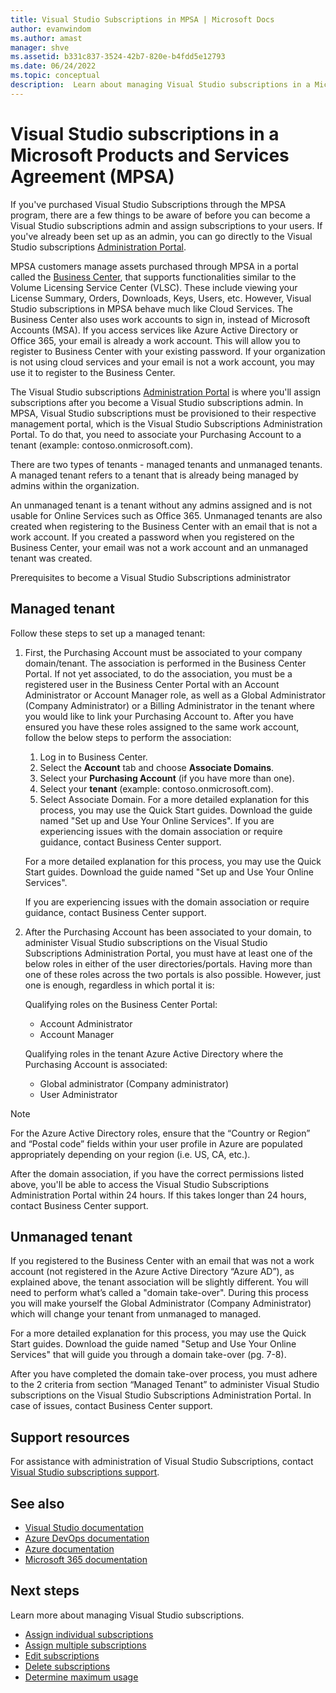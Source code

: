 ```yaml
---
title: Visual Studio Subscriptions in MPSA | Microsoft Docs
author: evanwindom
ms.author: amast
manager: shve
ms.assetid: b331c837-3524-42b7-820e-b4fdd5e12793
ms.date: 06/24/2022
ms.topic: conceptual
description:  Learn about managing Visual Studio subscriptions in a Microsoft Products and Services Agreement (MPSA)
---
```


# Visual Studio subscriptions in a Microsoft Products and Services Agreement (MPSA)

If you've purchased Visual Studio Subscriptions through the MPSA program, there are a few things to be aware of before you can become a Visual Studio subscriptions admin and assign subscriptions to your users. If you've already been set up as an admin, you can go directly to the Visual Studio subscriptions [Administration Portal](https://manage.visualstudio.com/).

MPSA customers manage assets purchased through MPSA in a portal called the [Business Center](https://businessaccount.microsoft.com/Customer), that supports functionalities similar to the Volume Licensing Service Center (VLSC). These include viewing your License Summary, Orders, Downloads, Keys, Users, etc. However, Visual Studio subscriptions in MPSA behave much like Cloud Services. The Business Center also uses work accounts to sign in, instead of Microsoft Accounts (MSA). If you access services like Azure Active Directory or Office 365, your email is already a work account. This will allow you to register to Business Center with your existing password. If your organization is not using cloud services and your email is not a work account, you may use it to register to the Business Center.

The Visual Studio subscriptions [Administration Portal](https://manage.visualstudio.com/) is where you'll assign subscriptions after you become a Visual Studio subscriptions admin. In MPSA, Visual Studio subscriptions must be provisioned to their respective management portal, which is the Visual Studio Subscriptions Administration Portal. To do that, you need to associate your Purchasing Account to a tenant (example: contoso.onmicrosoft.com).

There are two types of tenants - managed tenants and unmanaged tenants. A managed tenant refers to a tenant that is already being managed by admins within the organization.

An unmanaged tenant is a tenant without any admins assigned and is not usable for Online Services such as Office 365. Unmanaged tenants are also created when registering to the Business Center with an email that is not a work account. If you created a password when you registered on the Business Center, your email was not a work account and an unmanaged tenant was created.

Prerequisites to become a Visual Studio Subscriptions administrator

## Managed tenant

Follow these steps to set up a managed tenant:

1. First, the Purchasing Account must be associated to your company domain/tenant. The association is performed in the Business Center Portal. If not yet associated, to do the association, you must be a registered user in the Business Center Portal with an Account Administrator or Account Manager role, as well as a Global Administrator (Company Administrator) or a Billing Administrator in the tenant where you would like to link your Purchasing Account to. After you have ensured you have these roles assigned to the same work account, follow the below steps to perform the association:

   1. Log in to Business Center.
   2. Select the **Account** tab and choose **Associate Domains**.
   3. Select your **Purchasing Account** (if you have more than one).
   4. Select your **tenant** (example: contoso.onmicrosoft.com).
   5. Select Associate Domain.
For a more detailed explanation for this process, you may use the Quick Start guides. Download the guide named "Set up and Use Your Online Services".
If you are experiencing issues with the domain association or require guidance, contact Business Center support.








   For a more detailed explanation for this process, you may use the Quick Start guides. Download the guide named "Set up and Use Your Online Services".

   If you are experiencing issues with the domain association or require guidance, contact Business Center support.

2. After the Purchasing Account has been associated to your domain, to administer Visual Studio subscriptions on the Visual Studio Subscriptions Administration Portal, you must have at least one of the below roles in either of the user directories/portals. Having more than one of these roles across the two portals is also possible. However, just one is enough, regardless in which portal it is:

   Qualifying roles on the Business Center Portal:

   + Account Administrator
   + Account Manager 
   
   Qualifying roles in the tenant Azure Active Directory where the Purchasing Account is associated:
   
   + Global administrator (Company administrator)
   + User Administrator

> [!NOTE]
> For the Azure Active Directory roles, ensure that the “Country or Region” and “Postal code” fields within your user profile in Azure are populated appropriately depending on your region (i.e. US, CA, etc.).

After the domain association, if you have the correct permissions listed above, you'll be able to access the Visual Studio Subscriptions Administration Portal within 24 hours. If this takes longer than 24 hours, contact Business Center support.

## Unmanaged tenant

If you registered to the Business Center with an email that was not a work account (not registered in the Azure Active Directory “Azure AD”), as explained above, the tenant association will be slightly different. You will need to perform what’s called a "domain take-over". During this process you will make yourself the Global Administrator (Company Administrator) which will change your tenant from unmanaged to managed.

For a more detailed explanation for this process, you may use the Quick Start guides. Download the guide named "Setup and Use Your Online Services" that will guide you through a domain take-over (pg. 7-8).

After you have completed the domain take-over process, you must adhere to the 2 criteria from section “Managed Tenant” to administer Visual Studio subscriptions on the Visual Studio Subscriptions Administration Portal. In case of issues, contact Business Center support.

## Support resources

For assistance with administration of Visual Studio Subscriptions, contact [Visual Studio subscriptions support](https://aka.ms/vsadminhelp).

## See also

+ [Visual Studio documentation](/visualstudio/)
+ [Azure DevOps documentation](/azure/devops/)
+ [Azure documentation](/azure/)
+ [Microsoft 365 documentation](/microsoft-365/)

## Next steps

Learn more about managing Visual Studio subscriptions.
+ [Assign individual subscriptions](assign-license.md)
+ [Assign multiple subscriptions](assign-license-bulk.md)
+ [Edit subscriptions](edit-license.md)
+ [Delete subscriptions](delete-license.md)
+ [Determine maximum usage](maximum-usage.md)